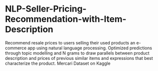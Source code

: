 # NLP-Seller-Pricing-Recommendation-with-Item-Description
Recommend resale prices to users selling their used products an e-commerce app using natural language processing.
Optimized predictions through topic modelling and N grams to draw parallels between product description and prices of previous similar items and expressions that best characterize the product.
Mercari Dataset on Kaggle
